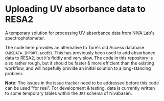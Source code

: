 # Uploading UV absorbance data to RESA2

A temporary solution for processing UV absorbance data from NIVA Lab's spectrophotometer.

The code here provides an alternative to Tore's old Access database (`ABSDATA_IMPORT.accdb`). This has previously been used to add absorbance data to RESA2, but it's fiddly and very slow.  The code in this repository is also rather rough, but it should be faster & more efficient than the existing workflow, and will hopefully provide an initial solution to a long-standing problem.

**Note:** The issues in the issue tracker need to be addressed before this code can be used "for real". For development & testing, data is currently written to some temporary tables within the `JES` schema of Nivabasen.
